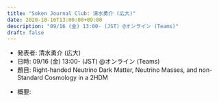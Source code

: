 ```yaml
---
title: "Soken Journal Club: 清水勇介 (広大)"
date: 2020-10-16T13:00:00+09:00
description: "09/16 (金) 13:00- (JST) @オンライン (Teams)"
draft: false
---
```


- 発表者:
清水勇介 (広大)
- 日時:
09/16 (金) 13:00- (JST) @オンライン (Teams)
- 題目:
Right-handed Neutrino Dark Matter, Neutrino Masses, and non-Standard Cosmology in a 2HDM

<!--more-->

- 概要:

